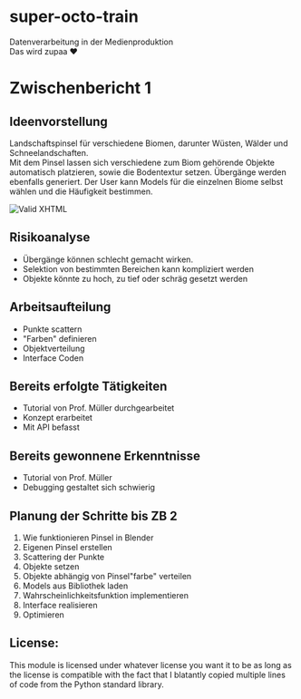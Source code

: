 # super-octo-train
Datenverarbeitung in der Medienproduktion  
Das wird zupaa ♥

Zwischenbericht 1
=================
  
Ideenvorstellung
----------------
Landschaftspinsel für verschiedene Biomen, darunter Wüsten, Wälder und Schneelandschaften.  
Mit dem Pinsel lassen sich verschiedene zum Biom gehörende Objekte automatisch platzieren, sowie die Bodentextur setzen. Übergänge werden ebenfalls generiert. Der User kann Models für die einzelnen Biome selbst wählen und die Häufigkeit bestimmen.

![Valid XHTML](https://cdn.discordapp.com/attachments/562341853278634006/582202623080529921/blendelul.PNG)

Risikoanalyse
-------------
- Übergänge können schlecht gemacht wirken.
- Selektion von bestimmten Bereichen kann kompliziert werden
- Objekte könnte zu hoch, zu tief oder schräg gesetzt werden

Arbeitsaufteilung
-----------------
- Punkte scattern
- "Farben" definieren
- Objektverteilung
- Interface Coden

Bereits erfolgte Tätigkeiten
----------------------------
- Tutorial von Prof. Müller durchgearbeitet
- Konzept erarbeitet
- Mit API befasst

Bereits gewonnene Erkenntnisse 
-----------------------------
- Tutorial von Prof. Müller
- Debugging gestaltet sich schwierig

Planung der Schritte bis ZB 2
-----------------------------
1. Wie funktionieren Pinsel in Blender
2. Eigenen Pinsel erstellen
3. Scattering der Punkte
4. Objekte setzen
5. Objekte abhängig von Pinsel"farbe" verteilen
6. Models aus Bibliothek laden
7. Wahrscheinlichkeitsfunktion implementieren
8. Interface realisieren
9. Optimieren

License: 
--------
This module is licensed under whatever license you want it to be as long as the license is compatible with the fact that I blatantly copied multiple lines of code from the Python standard library.
